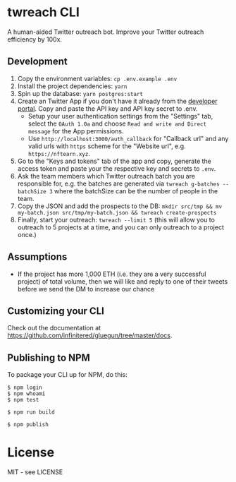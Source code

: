 # twreach CLI

A human-aided Twitter outreach bot. Improve your Twitter outreach efficiency by 100x.

## Development

1. Copy the environment variables: `cp .env.example .env`
1. Install the project dependencies: `yarn`
1. Spin up the database: `yarn postgres:start`
1. Create an Twitter App if you don't have it already from the [developer portal](https://developer.twitter.com/en/portal/projects-and-apps). Copy and paste the API key and API key secret to .env.
    - Setup your user authentication settings from the "Settings" tab, select the `OAuth 1.0a` and choose `Read and write and Direct message` for the App permissions.
    - Use `http://localhost:3000/auth_callback` for "Callback url" and any valid urls with   `https` scheme for the "Website url", e.g. `https://nftearn.xyz`.
1. Go to the "Keys and tokens" tab of the app and copy, generate the access token and paste your the respective key and secrets to `.env`.
1. Ask the team members which Twitter outreach batch you are responsible for, e.g. the batches are generated via `twreach g-batches --batchSize 3` where the batchSize can be the number of people in the team.
1. Copy the JSON and add the prospects to the DB: `mkdir src/tmp && mv my-batch.json src/tmp/my-batch.json && twreach create-prospects`
1. Finally, start your outreach: `twreach --limit 5` (this will allow you to outreach to 5 projects at a time, and you can only outreach to a project once.)

## Assumptions

- If the project has more 1,000 ETH (i.e. they are a very successful project) of total volume, then we will like and reply to one of their tweets before we send the DM to increase our chance 

## Customizing your CLI

Check out the documentation at https://github.com/infinitered/gluegun/tree/master/docs.

## Publishing to NPM

To package your CLI up for NPM, do this:

```shell
$ npm login
$ npm whoami
$ npm test

$ npm run build

$ npm publish
```

# License

MIT - see LICENSE
